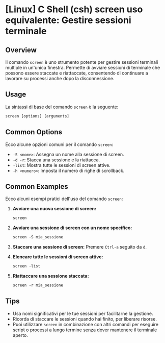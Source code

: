 # [Linux] C Shell (csh) screen uso equivalente: Gestire sessioni terminale

## Overview
Il comando `screen` è uno strumento potente per gestire sessioni terminali multiple in un'unica finestra. Permette di avviare sessioni di terminale che possono essere staccate e riattaccate, consentendo di continuare a lavorare su processi anche dopo la disconnessione.

## Usage
La sintassi di base del comando `screen` è la seguente:

```csh
screen [options] [arguments]
```

## Common Options
Ecco alcune opzioni comuni per il comando `screen`:

- `-S <nome>`: Assegna un nome alla sessione di screen.
- `-d -r`: Stacca una sessione e la riattacca.
- `-list`: Mostra tutte le sessioni di screen attive.
- `-h <numero>`: Imposta il numero di righe di scrollback.

## Common Examples
Ecco alcuni esempi pratici dell'uso del comando `screen`:

1. **Avviare una nuova sessione di screen:**
   ```csh
   screen
   ```

2. **Avviare una sessione di screen con un nome specifico:**
   ```csh
   screen -S mia_sessione
   ```

3. **Staccare una sessione di screen:**
   Premere `Ctrl-a` seguito da `d`.

4. **Elencare tutte le sessioni di screen attive:**
   ```csh
   screen -list
   ```

5. **Riattaccare una sessione staccata:**
   ```csh
   screen -r mia_sessione
   ```

## Tips
- Usa nomi significativi per le tue sessioni per facilitarne la gestione.
- Ricorda di staccare le sessioni quando hai finito, per liberare risorse.
- Puoi utilizzare `screen` in combinazione con altri comandi per eseguire script o processi a lungo termine senza dover mantenere il terminale aperto.